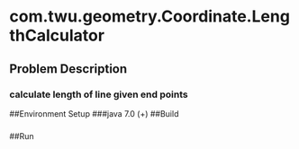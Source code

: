 # com.twu.geometry.Coordinate.LengthCalculator
## Problem Description 
### calculate length of line given end points
##Environment Setup
###java 7.0 (+)
##Build
###
##Run
###
